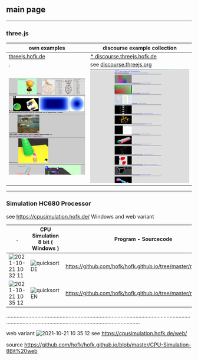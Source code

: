 ## main page ##

---

### three.js ###

own examples    | discourse example collection 
--------------- | ---------------------------- 
[threejs.hofk.de](https://threejs.hofk.de) | [* discourse.threejs.hofk.de](https://discourse.threejs.hofk.de)
 . | see [discourse.threejs.org](https://discourse.threejs.org/t/collection-of-examples-from-discourse-threejs-org/4315)
![threejs.hofk](threejs.hofk.de.png) | ![collection](collection.png)


---

### Simulation HC680 Processor ###

see https://cpusimulation.hofk.de/  Windows and web variant

 . | CPU Simulation 8 bit  ( Windows )  |  Program - Sourcecode          |   
---|-------------------|---------------------------------------------------------------- |
![2021-10-21 10 32 11](https://user-images.githubusercontent.com/27998882/138241784-4084982a-6927-4d0e-a365-c86dc8c187c2.png) | ![quicksortDE](https://user-images.githubusercontent.com/27998882/138236039-03af4290-c065-4894-b1b4-cbbe1b68492d.png) | https://github.com/hofk/hofk.github.io/tree/master/resourcesDE  |  
![2021-10-21 10 35 12](https://user-images.githubusercontent.com/27998882/138241832-a0b73f0c-05ae-448f-b0c2-2f0f49f5f5fc.png) | ![quicksortEN](https://user-images.githubusercontent.com/27998882/138240854-581fc4df-a9d2-4cb9-9046-020561e9c7c4.png) | https://github.com/hofk/hofk.github.io/tree/master/resourcesEN  |


......................................................................................................................................................................................................................

web variant ![2021-10-21 10 35 12](https://user-images.githubusercontent.com/27998882/138241832-a0b73f0c-05ae-448f-b0c2-2f0f49f5f5fc.png) see https://cpusimulation.hofk.de/web/


source https://github.com/hofk/hofk.github.io/blob/master/CPU-Simulation-8Bit%20web
